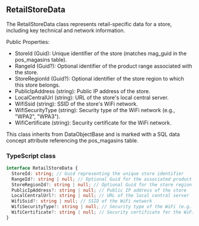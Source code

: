 ﻿## RetailStoreData

The RetailStoreData class represents retail-specific data for a store, including key technical and network information.

Public Properties:
- StoreId (Guid): Unique identifier of the store (matches mag_guid in the pos_magasins table).
- RangeId (Guid?): Optional identifier of the product range associated with the store.
- StoreRegionId (Guid?): Optional identifier of the store region to which this store belongs.
- PublicIpAddress (string): Public IP address of the store.
- LocalCentralUrl (string): URL of the store's local central server.
- WifiSsid (string): SSID of the store's WiFi network.
- WifiSecurityType (string): Security type of the WiFi network (e.g., "WPA2", "WPA3").
- WifiCertificate (string): Security certificate for the WiFi network.

This class inherits from DataObjectBase and is marked with a SQL data concept attribute referencing the pos_magasins table.

### TypeScript class
```typescript
interface RetailStoreData {
  StoreId: string; // Guid representing the unique store identifier
  RangeId?: string | null; // Optional Guid for the associated product range
  StoreRegionId?: string | null; // Optional Guid for the store region
  PublicIpAddress?: string | null; // Public IP address of the store
  LocalCentralUrl?: string | null; // URL of the local central server
  WifiSsid?: string | null; // SSID of the WiFi network
  WifiSecurityType?: string | null; // Security type of the WiFi (e.g. WPA2, WPA3)
  WifiCertificate?: string | null; // Security certificate for the WiFi
}
```